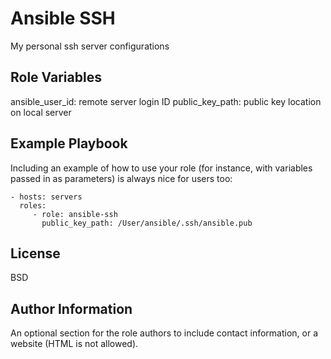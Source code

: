 Ansible SSH
=========

My personal ssh server configurations

Role Variables
--------------

ansible_user_id: remote server login ID
public_key_path: public key location on local server


Example Playbook
----------------

Including an example of how to use your role (for instance, with variables passed in as parameters) is always nice for users too:

    - hosts: servers
      roles:
         - role: ansible-ssh
           public_key_path: /User/ansible/.ssh/ansible.pub

License
-------

BSD

Author Information
------------------

An optional section for the role authors to include contact information, or a website (HTML is not allowed).
